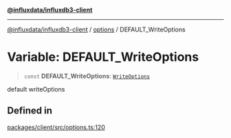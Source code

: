 [**@influxdata/influxdb3-client**](../../index.md)

***

[@influxdata/influxdb3-client](../../modules.md) / [options](../index.md) / DEFAULT\_WriteOptions

# Variable: DEFAULT\_WriteOptions

> `const` **DEFAULT\_WriteOptions**: [`WriteOptions`](../interfaces/WriteOptions.md)

default writeOptions

## Defined in

[packages/client/src/options.ts:120](https://github.com/InfluxCommunity/influxdb3-js/blob/6328be2232de5032f7226e569b6b0154d8900f73/packages/client/src/options.ts#L120)
